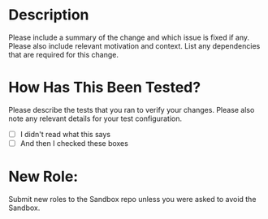 # Description

Please include a summary of the change and which issue is fixed if any. Please also include relevant motivation and context. List any dependencies that are required for this change.

# How Has This Been Tested?

Please describe the tests that you ran to verify your changes. Please also note any relevant details for your test configuration.

- [ ] I didn't read what this says
- [ ] And then I checked these boxes

# New Role:

Submit new roles to the Sandbox repo unless you were asked to avoid the Sandbox.
